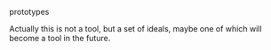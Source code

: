 prototypes

Actually this is not a tool, but a set of ideals, maybe one of which will become a tool in the future. 
